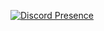 [![Discord Presence](https://lanyard.cnrad.dev/api/:id)](https://discord.com/users/951590838897623050)
